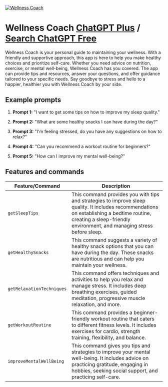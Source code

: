 
[![Wellness Coach](https://files.oaiusercontent.com/file-flaPIOCnaLHlahQRjMEjohMn?se=2123-10-17T01%3A41%3A56Z&sp=r&sv=2021-08-06&sr=b&rscc=max-age%3D31536000%2C%20immutable&rscd=attachment%3B%20filename%3Dce3b8759-30ea-4d20-aaec-5dc763ef21a8.png&sig=S5HaI%2BgMqaHy704FgTB%2B7X54ryT%2BZ2rxNDwULKQTnGk%3D)](https://chat.openai.com/g/g-i4uxnQ7QL-wellness-coach)

# Wellness Coach [ChatGPT Plus](https://chat.openai.com/g/g-i4uxnQ7QL-wellness-coach) / [Search ChatGPT Free](https://gptcall.net/index.html#/?search=Wellness%20Coach)

Wellness Coach is your personal guide to maintaining your wellness. With a friendly and supportive approach, this app is here to help you make healthy choices and prioritize self-care. Whether you need advice on nutrition, exercise, or mental well-being, Wellness Coach has you covered. The app can provide tips and resources, answer your questions, and offer guidance tailored to your specific needs. Say goodbye to stress and hello to a happier, healthier you with Wellness Coach by your side.

## Example prompts

1. **Prompt 1:** "I want to get some tips on how to improve my sleep quality."

2. **Prompt 2:** "What are some healthy snacks I can have during the day?"

3. **Prompt 3:** "I'm feeling stressed, do you have any suggestions on how to relax?"

4. **Prompt 4:** "Can you recommend a workout routine for beginners?"

5. **Prompt 5:** "How can I improve my mental well-being?"



## Features and commands

| Feature/Command | Description |
| --- | --- |
| `getSleepTips` | This command provides you with tips and strategies to improve sleep quality. It includes recommendations on establishing a bedtime routine, creating a sleep-friendly environment, and managing stress before sleep. |
| `getHealthySnacks` | This command suggests a variety of healthy snack options that you can have during the day. These snacks are nutritious and can help you maintain your wellness. |
| `getRelaxationTechniques` | This command offers techniques and activities to help you relax and manage stress. It includes deep breathing exercises, guided meditation, progressive muscle relaxation, and more. |
| `getWorkoutRoutine` | This command provides a beginner-friendly workout routine that caters to different fitness levels. It includes exercises for cardio, strength training, flexibility, and balance. |
| `improveMentalWellBeing` | This command gives you tips and strategies to improve your mental well-being. It includes advice on practicing gratitude, engaging in hobbies, seeking social support, and practicing self-care. |



